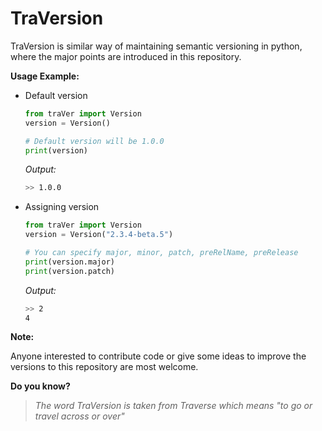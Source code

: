 # TraVersion
TraVersion is similar way of maintaining semantic versioning in python, where the major points are introduced in this repository.

**Usage Example:**
* Default version
    ```python
    from traVer import Version
    version = Version()
    
    # Default version will be 1.0.0
    print(version)
    ```
  _Output:_
    ```bash
    >> 1.0.0
    ```
* Assigning version
    ```python
    from traVer import Version
    version = Version("2.3.4-beta.5")
    
    # You can specify major, minor, patch, preRelName, preRelease
    print(version.major)
    print(version.patch)
    ```
    _Output:_
    ```bash
    >> 2
    4
  ```
**Note:**

   Anyone interested to contribute code or give some ideas to improve the versions to this repository are most welcome. 
    
**Do you know?**
    
   > _The word TraVersion is taken from Traverse which means  "to go or travel across or over"_
